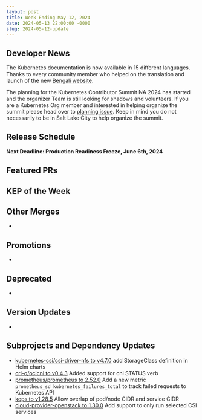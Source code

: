```yaml
---
layout: post
title: Week Ending May 12, 2024
date: 2024-05-13 22:00:00 -0000
slug: 2024-05-12-update
---
```


## Developer News

The Kubernetes documentation is now available in 15 different languages. Thanks to every community member who helped on the translation and launch of the
new [Bengali website](https://kubernetes.io/bn/).

The planning for the Kubernetes Contributor Summit NA 2024 has started and the organizer Team is still looking for shadows and volunteers.
If you are a Kubernetes Org member and interested in helping organize the summit please head over to [planning issue](https://github.com/kubernetes/community/issues/7854#issuecomment-2109208587). Keep in mind you do not necessarily to be in Salt Lake City to help organize the summit.


## Release Schedule

**Next Deadline: Production Readiness Freeze, June 6th, 2024**


## Featured PRs


## KEP of the Week


## Other Merges

*

## Promotions

*

## Deprecated

*

## Version Updates

*

## Subprojects and Dependency Updates

* [kubernetes-csi/csi-driver-nfs to v4.7.0](https://github.com/kubernetes-csi/csi-driver-nfs/releases/tag/v4.7.0) add StorageClass definition in Helm charts
* [cri-o/ocicni to v0.4.3](https://github.com/cri-o/ocicni/releases/tag/v0.4.3) Added support for cni STATUS verb
* [prometheus/prometheus to 2.52.0](https://github.com/prometheus/prometheus/releases/tag/v2.52.0) Add a new metric `prometheus_sd_kubernetes_failures_total` to track failed requests to Kubernetes API
* [kops to v1.28.5](https://github.com/kubernetes/kops/releases/tag/v1.28.5) Allow overlap of pod/node CIDR and service CIDR
* [cloud-provider-openstack to 1.30.0](https://github.com/kubernetes/cloud-provider-openstack/releases/tag/v1.30.0) Add support to only run selected CSI services 